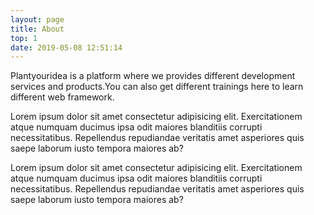 ```yaml
---
layout: page
title: About
top: 1
date: 2019-05-08 12:51:14
---
```


<div class="justify-center w-2/3 m-auto mt-8 text-white">
    <p class="text-xl"> 
        Plantyouridea is a platform where we provides different development services and products.You can also get different trainings here to learn different web framework.
    </p>
    <p class="mt-4 text-xl">
       Lorem ipsum dolor sit amet consectetur adipisicing elit. Exercitationem atque numquam ducimus ipsa odit maiores blanditiis corrupti necessitatibus. Repellendus repudiandae veritatis amet asperiores quis saepe laborum iusto tempora maiores ab?
    </p>
    <p class="mt-4 text-xl">
       Lorem ipsum dolor sit amet consectetur adipisicing elit. Exercitationem atque numquam ducimus ipsa odit maiores blanditiis corrupti necessitatibus. Repellendus repudiandae veritatis amet asperiores quis saepe laborum iusto tempora maiores ab?
    </p>
</div>


     














